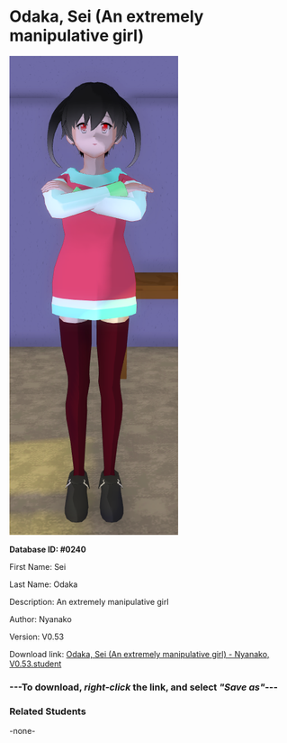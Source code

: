 # Odaka, Sei (An extremely manipulative girl)

<img src="../../Files/Images/Odaka, Sei (An extremely manipulative girl).png" title="Odaka, Sei (An extremely manipulative girl) - Nyanako, V0.53">

**Database ID: #0240**

First Name: Sei

Last Name: Odaka

Description: An extremely manipulative girl

Author: Nyanako

Version: V0.53

Download link: <a href="https://raw.githubusercontent.com/Arbiter1223/Daigaku-Gurashi-Custom-Students/master/Files/Student%20Files/Odaka%2C%20Sei%20(An%20extremely%20manipulative%20girl)%20-%20Nyanako%2C%20V0.53.student">Odaka, Sei (An extremely manipulative girl) - Nyanako, V0.53.student</a>

### ---**To download, _right-click_ the link, and select _"Save as"_**---

### Related Students

-none-
